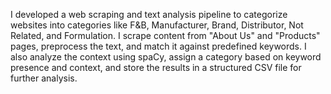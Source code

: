 I developed a web scraping and text analysis pipeline to categorize websites into categories like F&B, Manufacturer, Brand, Distributor, Not Related, and Formulation. I scrape content from "About Us" and "Products" pages, preprocess the text, and match it against predefined keywords. I also analyze the context using spaCy, assign a category based on keyword presence and context, and store the results in a structured CSV file for further analysis.
